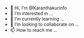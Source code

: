 - 👋 Hi, I’m @Karanthakurinfo
- 👀 I’m interested in ...
- 🌱 I’m currently learning ...
- 💞️ I’m looking to collaborate on ...
- 📫 How to reach me ...

<!---
Karanthakurinfo/Karanthakurinfo is a ✨ special ✨ repository because its `README.md` (this file) appears on your GitHub profile.
You can click the Preview link to take a look at your changes.
--->
